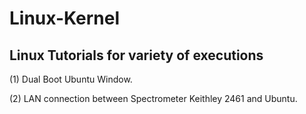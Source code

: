 # Linux-Kernel
## Linux Tutorials for variety of executions 

(1) Dual Boot Ubuntu Window. 

(2) LAN connection between Spectrometer Keithley 2461 and Ubuntu.
